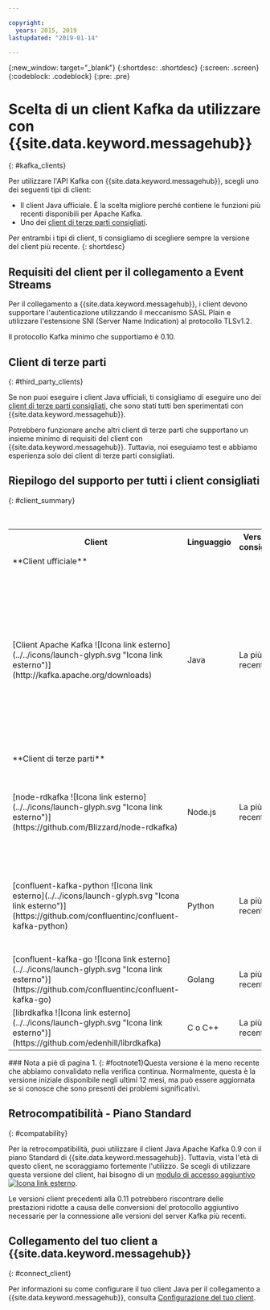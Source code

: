 ```yaml
---

copyright:
  years: 2015, 2019
lastupdated: "2019-01-14"

---
```


{:new_window: target="_blank"}
{:shortdesc: .shortdesc}
{:screen: .screen}
{:codeblock: .codeblock}
{:pre: .pre}

# Scelta di un client Kafka da utilizzare con {{site.data.keyword.messagehub}}
{: #kafka_clients}

Per utilizzare l'API Kafka con {{site.data.keyword.messagehub}}, scegli uno dei seguenti tipi di client:

* Il client Java ufficiale. È la scelta migliore perché contiene le funzioni più recenti disponibili per Apache Kafka.
* Uno dei [client di terze parti consigliati](/docs/services/EventStreams/eventstreams062.html#clients_table).

Per entrambi i tipi di client, ti consigliamo di scegliere sempre la versione del client più recente. 
{: shortdesc}

## Requisiti del client per il collegamento a Event Streams

Per il collegamento a {{site.data.keyword.messagehub}}, i client devono supportare l'autenticazione utilizzando il meccanismo SASL Plain e utilizzare l'estensione SNI (Server Name Indication) al protocollo TLSv1.2.

Il protocollo Kafka minimo che supportiamo è 0.10.

<!--
## Support summary for the official Apache Kafka client (Java)

<table>
    <caption>Table 1. Kafka client support in Standard and Enterprise plans</caption>
      <tr>
	        <th></th>
		    <th>Standard and Enterprise Plans</th>
		    <th></th>
        </tr>
	  		<tr>
			<td>**Kafka version on cluster**</td>
			<td>Kafka 1.1</td>
		</tr>
	  		<tr>
			<td>**Supported client versions**</td>
			<td>Kafka 1.1, or later</td>
		</tr>
			<td>**Authentication requirements**</td>
			<td>Client must support authentication using the SASL Plain mechanism and use the Server Name Indication (SNI) extension to the TLSv1.2 protocol</td>
		</tr>

</table>
-->
	
## Client di terze parti
{: #third_party_clients}

Se non puoi eseguire i client Java ufficiali, ti consigliamo di eseguire uno dei [client di terze parti consigliati](/docs/services/EventStreams/eventstreams062.html#clients_table), che sono stati tutti ben sperimentati con {{site.data.keyword.messagehub}}. 

Potrebbero funzionare anche altri client di terze parti che supportano un insieme minimo di requisiti del client con {{site.data.keyword.messagehub}}. Tuttavia, noi eseguiamo test e abbiamo esperienza solo dei client di terze parti consigliati.

## Riepilogo del supporto per tutti i client consigliati
{: #client_summary}

<table id="clients_table">
    <caption>Tabella 2. Riepilogo del supporto client</caption>
      <tr>
		    <th>Client</th>
		    <th>Linguaggio</th>
			<th>Versione consigliata</th>
		    <th>Versione minima supportata [<sup>1</sup>](/docs/services/EventStreams/eventstreams062.html#footnote1)</th>
			<th>Link all'esempio</th>
        </tr>
			<tr>
			<td colspan="3">**Client ufficiale**</td>
			</tr>
	  		<tr>
			<td>[Client Apache Kafka ![Icona link esterno](../../icons/launch-glyph.svg "Icona link esterno")](http://kafka.apache.org/downloads)</td>
			<td>Java</td>
			<td>La più recente</td>
			<td>0.10.2 <p> Per informazioni sui precedenti client, consulta [retrocompatibilità](/docs/services/EventStreams/eventstreams062.html#compatability).</p></td>
			<td>[Esempio di console Java ![Icona link esterno](../../icons/launch-glyph.svg "Icona link esterno")](https://github.com/ibm-messaging/event-streams-samples/tree/master/kafka-java-console-sample)<br/>
			[Esempio Liberty ![Icona link esterno](../../icons/launch-glyph.svg "Icona link esterno")](https://github.com/ibm-messaging/event-streams-samples/tree/master/kafka-java-liberty-sample)
			</td>
			</tr>
			<tr>
			<td colspan="3">**Client di terze parti**</td>
			</tr>
	  		<tr>
			<td>[node-rdkafka ![Icona link esterno](../../icons/launch-glyph.svg "Icona link esterno")](https://github.com/Blizzard/node-rdkafka)</td>
			<td>Node.js</td>
			<td>La più recente</td>
			<td>2.2.2</td>
			<td>[Esempio Node.js ![Icona link esterno](../../icons/launch-glyph.svg "Icona link esterno")](https://github.com/ibm-messaging/event-streams-samples/tree/master/kafka-nodejs-console-sample)</td>
		</tr>
		<tr>
			<td>[confluent-kafka-python ![Icona link esterno](../../icons/launch-glyph.svg "Icona link esterno")](https://github.com/confluentinc/confluent-kafka-python)</td>
			<td>Python</td>
			<td>La più recente</td>
			<td>0.11.0</td>
			<td>[Esempio Kafka Python ![Icona link esterno](../../icons/launch-glyph.svg "Icona link esterno")](https://github.com/ibm-messaging/event-streams-samples/tree/master/kafka-python-console-sample)</td>
		</tr>
		<tr>
			<td>[confluent-kafka-go ![Icona link esterno](../../icons/launch-glyph.svg "Icona link esterno")](https://github.com/confluentinc/confluent-kafka-go)</td>
			<td>Golang</td>
			<td>La più recente</td>
			<td>0.11.0</td>
			<td></td>
		</tr>
		<tr>
			<td>[librdkafka ![Icona link esterno](../../icons/launch-glyph.svg "Icona link esterno")](https://github.com/edenhill/librdkafka)</td>
			<td>C o C++</td>
			<td>La più recente</td>
			<td>0.11.0</td>
			<td></td>
		</tr>

</table>
### Nota a piè di pagina 
1. {: #footnote1}Questa versione è la meno recente che abbiamo convalidato nella verifica continua. Normalmente, questa è la versione iniziale disponibile negli ultimi 12 mesi, ma può essere aggiornata se si conosce che sono presenti dei problemi significativi.

## Retrocompatibilità - Piano Standard
{: #compatability}

Per la retrocompatibilità, puoi utilizzare il client Java Apache Kafka 0.9 con il piano Standard di {{site.data.keyword.messagehub}}. Tuttavia, vista l'età di questo client, ne scoraggiamo fortemente l'utilizzo. Se scegli di utilizzare questa versione del client, hai bisogno di un [modulo di accesso aggiuntivo ![Icona link esterno](../../icons/launch-glyph.svg "Icona link esterno")](https://github.com/ibm-messaging/event-streams-samples/tree/master/kafka-0.9/message-hub-login-library).

Le versioni client precedenti alla 0.11 potrebbero riscontrare delle prestazioni ridotte a causa delle conversioni del protocollo aggiuntivo necessarie per la connessione alle versioni del server Kafka più recenti.

<!--
## Unsupported clients

The following clients are not supported by {{site.data.keyword.messagehub}}:

### kafka-node
The kafka-node client does not fully support SASL authentication with the PLAIN mechanism so cannot currently be used with {{site.data.keyword.messagehub}}.


### no-kafka 
The no-kafka client does not fully support SASL authentication with the PLAIN mechanism so cannot currently be used with {{site.data.keyword.messagehub}}.

-->

## Collegamento del tuo client a {{site.data.keyword.messagehub}}
{: #connect_client}

Per informazioni su come configurare il tuo client Java per il collegamento a {{site.data.keyword.messagehub}}, consulta [Configurazione del tuo client](/docs/services/EventStreams/eventstreams063.html).












